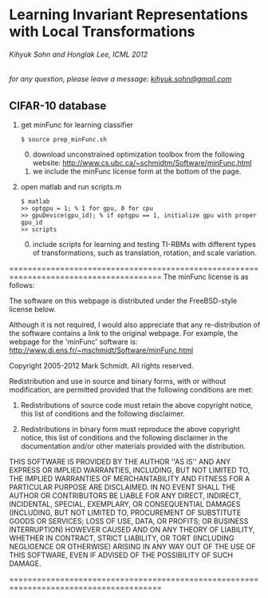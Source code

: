 # Learning Invariant Representations with Local Transformations
###### Kihyuk Sohn and Honglak Lee, ICML 2012
###### for any question, please leave a message: kihyuk.sohn@gmail.com 

## CIFAR-10 database

1. get minFunc for learning classifier

    `$ source prep_minFunc.sh`

    0. download unconstrained optimization toolbox from the following website: http://www.cs.ubc.ca/~schmidtm/Software/minFunc.html <br />
    0. we include the minFunc license form at the bottom of the page.

2. open matlab and run scripts.m

    `$ matlab`<br />
    `>> optgpu = 1; % 1 for gpu, 0 for cpu`<br />
    `>> gpuDevice(gpu_id); % if optgpu == 1, initialize gpu with proper gpu_id`<br />
    `>> scripts`<br />

    0. include scripts for learning and testing TI-RBMs with different types of transformations, such as translation, rotation, and scale variation.




=======================================================================================
The minFunc license is as follows:

The software on this webpage is distributed under the FreeBSD-style license below.

Although it is not required, I would also appreciate that any re-distribution of the
software contains a link to the original webpage.  For example, the webpage for the 
'minFunc' software is: http://www.di.ens.fr/~mschmidt/Software/minFunc.html

Copyright 2005-2012 Mark Schmidt. All rights reserved.

Redistribution and use in source and binary forms, with or without modification, are
permitted provided that the following conditions are met:

   1. Redistributions of source code must retain the above copyright notice, this list of
      conditions and the following disclaimer.

   2. Redistributions in binary form must reproduce the above copyright notice, this list
      of conditions and the following disclaimer in the documentation and/or other materials
      provided with the distribution.

THIS SOFTWARE IS PROVIDED BY THE AUTHOR ''AS IS'' AND ANY EXPRESS OR IMPLIED
WARRANTIES, INCLUDING, BUT NOT LIMITED TO, THE IMPLIED WARRANTIES OF MERCHANTABILITY AND
FITNESS FOR A PARTICULAR PURPOSE ARE DISCLAIMED. IN NO EVENT SHALL THE AUTHOR OR
CONTRIBUTORS BE LIABLE FOR ANY DIRECT, INDIRECT, INCIDENTAL, SPECIAL, EXEMPLARY, OR
CONSEQUENTIAL DAMAGES (INCLUDING, BUT NOT LIMITED TO, PROCUREMENT OF SUBSTITUTE GOODS OR
SERVICES; LOSS OF USE, DATA, OR PROFITS; OR BUSINESS INTERRUPTION) HOWEVER CAUSED AND ON
ANY THEORY OF LIABILITY, WHETHER IN CONTRACT, STRICT LIABILITY, OR TORT (INCLUDING
NEGLIGENCE OR OTHERWISE) ARISING IN ANY WAY OUT OF THE USE OF THIS SOFTWARE, EVEN IF
ADVISED OF THE POSSIBILITY OF SUCH DAMAGE.

=======================================================================================
